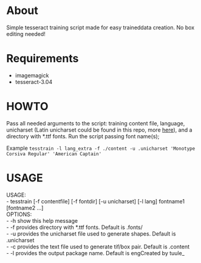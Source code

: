 # About
Simple tesseract training script made for easy traineddata creation.
No box editing needed!

# Requirements
- imagemagick
- tesseract-3.04

# HOWTO
Pass all needed arguments to the script: training content file, language, unicharset (Latin unicharset could be found in this repo, more 
[here](https://github.com/tesseract-ocr/langdata)), and a directory with *.ttf fonts.
Run the script passing font name(s);

Example `tesstrain -l lang_extra -f ./content -u .unicharset 'Monotype Corsiva Regular' 'American Captain'`

# USAGE
USAGE:                                                                                                                                                        
     -  tesstrain [-f contentfile] [-f fontdir] [-u unicharset] [-l lang] fontname1 [fontname2 ...]                                                               
OPTIONS:                                                                                                                                                      
     - -h show this help message                                                                                                                               
     - -f provides directory with *.ttf fonts. Default is .fonts/                                                                                              
     - -u provides the unicharset file used to generate shapes. Default is .unicharset                                                                         
     - -c provides the text file used to generate tif/box pair. Default is .content                                                                            
     - -l provides the output package name. Default is engCreated by tuule_
